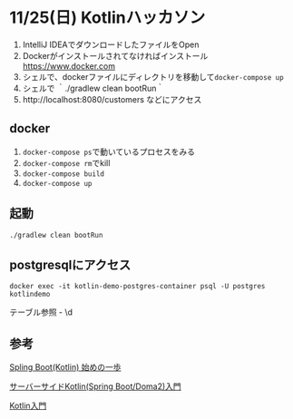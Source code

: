 # 11/25(日) Kotlinハッカソン
1. IntelliJ IDEAでダウンロードしたファイルをOpen
2. Dockerがインストールされてなければインストール
https://www.docker.com
3. シェルで、dockerファイルにディレクトリを移動して`docker-compose up`
4. シェルで ｀./gradlew clean bootRun｀
5. http://localhost:8080/customers などにアクセス


## docker
1. `docker-compose ps`で動いているプロセスをみる
2. `docker-compose rm`でkill
3. `docker-compose build`
4. `docker-compose up`

## 起動
`./gradlew clean bootRun`

## postgresqlにアクセス
`docker exec -it kotlin-demo-postgres-container psql -U postgres kotlindemo`

テーブル参照 - \d


## 参考
[Spling Boot(Kotlin) 始めの一歩](https://qiita.com//Yuki10/items/aef152f300a500b85725)

[サーバーサイドKotlin(Spring Boot/Doma2)入門](https://qiita.com//maeharin/items/78325dbd629e4e6d2fdb#hello-world-%E3%81%9F%E3%81%A3%E3%81%9F3%E3%82%B9%E3%83%86%E3%83%83%E3%83%97)

[Kotlin入門](http://gihyo.jp/dev/serial/01/jvm-kotlin/0001)
